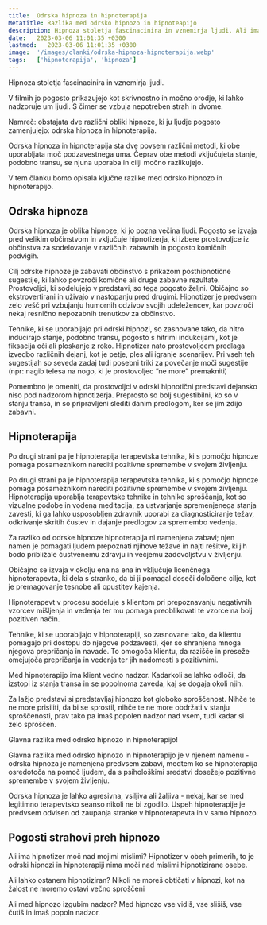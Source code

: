 ```yaml
---
title:  Odrska hipnoza in hipnoterapija
Metatitle: Razlika med odrsko hipnozo in hipnoteapijo
description: Hipnoza stoletja fascinacinira in vznemirja ljudi. Ali ima hipnotizer moč nad mojimi mislimi? Ali lahko ostanem hipnotiziran? Ali med hipnozo izgubim nadzor? Članek odgovori na vprašanja in pojasni razliko med odrsko hipnozo in hipnoterapijo
date:   2023-03-06 11:01:35 +0300
lastmod:   2023-03-06 11:01:35 +0300
image:  '/images/clanki/odrska-hipnoza-hipnoterapija.webp'
tags:   ['hipnoterapija', 'hipnoza']
---
```


Hipnoza stoletja fascinacinira in vznemirja ljudi. 

V filmih jo pogosto prikazujejo kot skrivnostno in močno orodje, ki lahko nadzoruje um ljudi. S čimer se vzbuja nepotreben strah in dvome.

Namreč: obstajata dve različni obliki hipnoze, ki ju ljudje pogosto zamenjujejo: odrska hipnoza in hipnoterapija.

Odrska hipnoza in hipnoterapija sta dve povsem različni metodi, ki obe uporabljata moč podzavestnega uma. Čeprav obe metodi vključujeta stanje, podobno transu, se njuna uporaba in cilji močno razlikujejo. 

V tem članku bomo opisala ključne razlike med odrsko hipnozo in hipnoterapijo.

## Odrska hipnoza

Odrska hipnoza je oblika hipnoze, ki jo pozna večina ljudi. Pogosto se izvaja pred velikim občinstvom in vključuje hipnotizerja, ki izbere prostovoljce iz občinstva za sodelovanje v različnih zabavnih in pogosto komičnih podvigih.



Cilj odrske hipnoze je zabavati občinstvo s prikazom posthipnotične sugestije, ki lahko povzroči komične ali druge zabavne rezultate. Prostovoljci, ki sodelujejo v predstavi, so tega pogosto željni. Običajno so ekstrovertirani in uživajo v nastopanju pred drugimi. Hipnotizer je predvsem zelo vešč pri vzbujanju humornih odzivov svojih udeležencev, kar povzroči nekaj resnično nepozabnih trenutkov za občinstvo. 

Tehnike, ki se uporabljajo pri odrski hipnozi, so zasnovane tako, da hitro inducirajo stanje, podobno transu, pogosto s hitrimi indukcijami, kot je fiksacija oči ali ploskanje z roko. Hipnotizer nato prostovoljcem predlaga izvedbo različnih dejanj, kot je petje, ples ali igranje scenarijev. Pri vseh teh sugestijah so seveda zadaj tudi posebni triki za povečanje moči sugestije (npr: nagib telesa na nogo, ki je prostovoljec “ne more” premakniti)

Pomembno je omeniti, da prostovoljci v odrski hipnotični predstavi dejansko niso pod nadzorom hipnotizerja. Preprosto so bolj sugestibilni, ko so v stanju transa, in so pripravljeni slediti danim predlogom, ker se jim zdijo zabavni.

## Hipnoterapija

Po drugi strani pa je hipnoterapija terapevtska tehnika, ki s pomočjo hipnoze pomaga posameznikom narediti pozitivne spremembe v svojem življenju. 

Po drugi strani pa je hipnoterapija terapevtska tehnika, ki s pomočjo hipnoze pomaga posameznikom narediti pozitivne spremembe v svojem življenju. 
Hipnoterapija uporablja terapevtske tehnike in tehnike sproščanja, kot so vizualne podobe in vodena meditacija, za ustvarjanje spremenjenega stanja zavesti, ki ga lahko usposobljen zdravnik uporabi za diagnosticiranje težav, odkrivanje skritih čustev in dajanje predlogov za spremembo vedenja. 

Za razliko od odrske hipnoze hipnoterapija ni namenjena zabavi; njen namen je pomagati ljudem prepoznati njihove težave in najti rešitve, ki jih bodo približale čustvenemu zdravju in večjemu zadovoljstvu v življenju. 

Običajno se izvaja v okolju ena na ena in vključuje licenčnega hipnoterapevta, ki dela s stranko, da bi ji pomagal doseči določene cilje, kot je premagovanje tesnobe ali opustitev kajenja.

Hipnoterapevt v procesu sodeluje s klientom pri prepoznavanju negativnih vzorcev mišljenja in vedenja ter mu pomaga preoblikovati te vzorce na bolj pozitiven način.

Tehnike, ki se uporabljajo v hipnoterapiji, so zasnovane tako, da klientu pomagajo pri dostopu do njegove podzavesti, kjer so shranjena mnoga njegova prepričanja in navade. To omogoča klientu, da razišče in preseže omejujoča prepričanja in vedenja ter jih nadomesti s pozitivnimi.

Med hipnoterapijo ima klient vedno nadzor. Kadarkoli se lahko odloči, da izstopi iz stanja transa in se popolnoma zaveda, kaj se dogaja okoli njih. 

Za lažjo predstavi si predstavljaj hipnozo kot globoko sproščenost. Nihče te ne more prisiliti, da bi se sprostil, nihče te ne more obdržati v stanju sproščenosti, prav tako pa imaš popolen nadzor nad vsem, tudi kadar si zelo sproščen.

Glavna razlika med odrsko hipnozo in hipnoterapijo!

Glavna razlika med odrsko hipnozo in hipnoterapijo je v njenem namenu - odrska hipnoza je namenjena predvsem zabavi, medtem ko se hipnoterapija osredotoča na pomoč ljudem, da s psihološkimi sredstvi dosežejo pozitivne spremembe v svojem življenju. 

Odrska hipnoza je lahko agresivna, vsiljiva ali žaljiva - nekaj, kar se med legitimno terapevtsko seanso nikoli ne bi zgodilo. Uspeh hipnoterapije je predvsem odvisen od zaupanja stranke v hipnoterapevta in v samo hipnozo. 

## Pogosti strahovi preh hipnozo

Ali ima hipnotizer moč nad mojimi mislimi? 
Hipnotizer v obeh primerih, to je odrski hipnozi in hipnoterapiji nima moči nad mislimi hipnotizirane osebe. 

Ali lahko ostanem hipnotiziran?
Nikoli ne moreš obtičati v hipnozi, kot na žalost ne moremo ostavi večno sproščeni

Ali med hipnozo izgubim nadzor?
Med hipnozo vse vidiš, vse slišiš, vse čutiš in imaš popoln nadzor.







